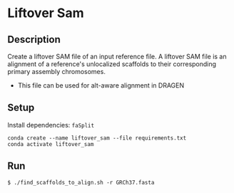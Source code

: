# Liftover Sam 

## Description
Create a liftover SAM file of an input reference file. A liftover SAM file is an alignment of a reference's unlocalized scaffolds to their corresponding primary assembly chromosomes.
* This file can be used for alt-aware alignment in DRAGEN

## Setup
Install dependencies: `faSplit`
```
conda create --name liftover_sam --file requirements.txt
conda activate liftover_sam
```

## Run
```
$ ./find_scaffolds_to_align.sh -r GRCh37.fasta
```
